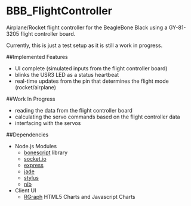BBB_FlightController
====================

Airplane/Rocket flight controller for the BeagleBone Black using a GY-81-3205 flight controller board.

Currently, this is just a test setup as it is still a work in progress.

##Implemented Features
- UI complete (simulated inputs from the flight controller board)
- blinks the USR3 LED as a status heartbeat
- real-time updates from the pin that determines the flight mode (rocket/airplane)

##Work In Progress
- reading the data from the flight controller board
- calculating the servo commands based on the flight controller data
- interfacing with the servos

##Dependencies
- Node.js Modules
    - [bonescript](https://github.com/jadonk/bonescript) library
    - [socket.io](http://socket.io/)
    - [express](http://expressjs.com/)
    - [jade](http://jade-lang.com/)
    - [stylus](http://learnboost.github.io/stylus/)
    - [nib](https://github.com/visionmedia/nib)
- Client UI
    - [RGraph](http://www.rgraph.net) HTML5 Charts and Javascript Charts
